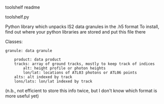 toolshelf readme

toolshelf.py

Python library which unpacks IS2 data granules in the .h5 format
To install, find out where your python libraries are stored and put this file there

Classes:

	granule: data granule

		product: data product
		tracks: array of ground tracks, mostly to keep track of indices
			alt: height profile or photon heights
			lon/lat: locations of ATL03 photons or ATL06 points
		alts: alt indexed by track
		lons/lats: lon/lat indexed by track
(n.b., not efficient to store this info twice, but I don't know which format is more useful yet)
